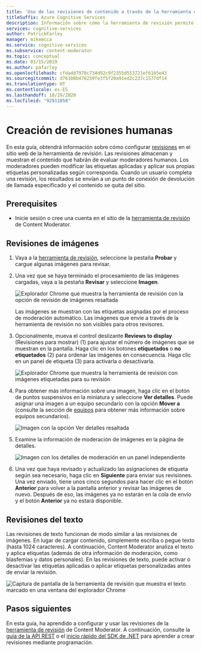 ```yaml
---
title: 'Uso de las revisiones de contenido a través de la herramienta de revisión: Content Moderator'
titleSuffix: Azure Cognitive Services
description: Información sobre cómo la herramienta de revisión permite a los moderadores humanos revisar imágenes en un portal web.
services: cognitive-services
author: PatrickFarley
manager: mikemcca
ms.service: cognitive-services
ms.subservice: content-moderator
ms.topic: conceptual
ms.date: 03/15/2019
ms.author: pafarley
ms.openlocfilehash: cfda4d7970c734d92c9f2355d553721ef6165e43
ms.sourcegitcommit: d76108b476259fe3f5f20a91ed2c237c1577df14
ms.translationtype: HT
ms.contentlocale: es-ES
ms.lasthandoff: 10/29/2020
ms.locfileid: "92911858"
---
```

# <a name="create-human-reviews"></a>Creación de revisiones humanas

En esta guía, obtendrá información sobre cómo configurar [revisiones](../review-api.md#reviews) en el sitio web de la herramienta de revisión. Las revisiones almacenan y muestran el contenido que habrán de evaluar moderadores humanos. Los moderadores pueden modificar las etiquetas aplicadas y aplicar sus propias etiquetas personalizadas según corresponda. Cuando un usuario completa una revisión, los resultados se envían a un punto de conexión de devolución de llamada especificado y el contenido se quita del sitio.

## <a name="prerequisites"></a>Prerequisites

- Inicie sesión o cree una cuenta en el sitio de la [herramienta de revisión](https://contentmoderator.cognitive.microsoft.com/) de Content Moderator.

## <a name="image-reviews"></a>Revisiones de imágenes

1. Vaya a la [herramienta de revisión](https://contentmoderator.cognitive.microsoft.com/), seleccione la pestaña **Probar** y cargue algunas imágenes para revisar.
1. Una vez que se haya terminado el procesamiento de las imágenes cargadas, vaya a la pestaña **Revisar** y seleccione **Imagen**.

    ![Explorador Chrome que muestra la herramienta de revisión con la opción de revisión de imágenes resaltada](images/review-images-1.png)

    Las imágenes se muestran con las etiquetas asignadas por el proceso de moderación automático. Las imágenes que envíe a través de la herramienta de revisión no son visibles para otros revisores.

1. Opcionalmente, mueva el control deslizante **Reviews to display** (Revisiones para mostrar) (1) para ajustar el número de imágenes que se muestran en la pantalla. Haga clic en los botones **etiquetados** o **no etiquetados** (2) para ordenar las imágenes en consecuencia. Haga clic en un panel de etiqueta (3) para activarla o desactivarla.

    ![Explorador Chrome que muestra la herramienta de revisión con imágenes etiquetadas para su revisión](images/review-images-2.png)

1. Para obtener más información sobre una imagen, haga clic en el botón de puntos suspensivos en la miniatura y seleccione **Ver detalles**. Puede asignar una imagen a un equipo secundario con la opción **Mover a** (consulte la sección de [equipos](./configure.md#manage-team-and-subteams) para obtener más información sobre equipos secundarios).

    ![Imagen con la opción Ver detalles resaltada](images/review-images-3.png)

1. Examine la información de moderación de imágenes en la página de detalles.

    ![Imagen con los detalles de moderación en un panel independiente](images/review-images-4.png)

1. Una vez que haya revisado y actualizado las asignaciones de etiqueta según sea necesario, haga clic en **Siguiente** para enviar sus revisiones. Una vez enviado, tiene unos cinco segundos para hacer clic en el botón **Anterior** para volver a la pantalla anterior y revisar las imágenes de nuevo. Después de eso, las imágenes ya no estarán en la cola de envío y el botón **Anterior** ya no estará disponible.

## <a name="text-reviews"></a>Revisiones del texto

Las revisiones de texto funcionan de modo similar a las revisiones de imágenes. En lugar de cargar contenido, simplemente escriba o pegue texto (hasta 1024 caracteres). A continuación, Content Moderator analiza el texto y aplica etiquetas (además de otra información de moderación, como blasfemias y datos personales). En las revisiones de texto, puede activar o desactivar las etiquetas aplicadas o aplicar etiquetas personalizadas antes de enviar la revisión.

![Captura de pantalla de la herramienta de revisión que muestra el texto marcado en una ventana del explorador Chrome](../images/reviewresults_text.png)

## <a name="next-steps"></a>Pasos siguientes

En esta guía, ha aprendido a configurar y usar las revisiones de la [herramienta de revisión](https://contentmoderator.cognitive.microsoft.com) de Content Moderator. A continuación, consulte la [guía de la API REST](../try-review-api-review.md) o el [inicio rápido del SDK de .NET](../client-libraries.md?pivots=programming-language-csharp%253fpivots%253dprogramming-language-csharp) para aprender a crear revisiones mediante programación.
